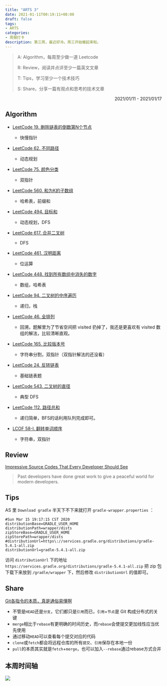 ```yaml
---
title: "ARTS 3"
date: 2021-01-11T00:19:11+08:00
draft: false
tags:
- ARTS
categories: 
- 周报打卡
description: 第三周，最近好冷。周三开始暖起来啦。
---
```


> A: Algorithm，每周至少做一道 Leetcode
>
> R: Review，阅读并点评至少一篇英文文章
>
> T: Tips，学习至少一个技术技巧
>
> S: Share，分享一篇有观点和思考的技术文章

<p align="right">2021/01/11 - 2021/01/17</p>

## Algorithm

- [LeetCode 19. 删除链表的倒数第N个节点](https://hishark777.gitbook.io/777-interview-notes/algorithm/tag/link/leetcode-19)

  - 快慢指针
- [LeetCode 62. 不同路径](https://hishark777.gitbook.io/777-interview-notes/algorithm/tag/dp/leetcode-62)
  - 动态规划
- [LeetCode 75. 颜色分类](https://hishark777.gitbook.io/777-interview-notes/algorithm/tag/array/leetcode-75)
  - 双指针
- [LeetCode 560. 和为K的子数组](https://hishark777.gitbook.io/777-interview-notes/algorithm/tag/hashmap/leetcode-560)
  - 哈希表，前缀和
- [LeetCode 494. 目标和](https://hishark777.gitbook.io/777-interview-notes/algorithm/tag/dp/leetcode-494)
  - 动态规划，DFS
- [LeetCode 617. 合并二叉树](https://hishark777.gitbook.io/777-interview-notes/algorithm/tag/binarytree/leetcode-617)
  - DFS
- [LeetCode 461. 汉明距离](https://hishark777.gitbook.io/777-interview-notes/algorithm/tag/bit/leetcode-461)
  - 位运算
- [LeetCode 448. 找到所有数组中消失的数字](https://hishark777.gitbook.io/777-interview-notes/algorithm/tag/array/leetcode-448)
  - 数组，哈希表
- [LeetCode 94. 二叉树的中序遍历](https://hishark777.gitbook.io/777-interview-notes/algorithm/tag/binarytree/leetcode-94)
  - 递归，栈
- [LeetCode 46. 全排列](https://hishark777.gitbook.io/777-interview-notes/algorithm/tag/backtrack/leetcode-46.-quan-pai-lie)
  - 回溯，题解里为了节省空间把 visited 扔掉了，我还是更喜欢有 visited 数组的解法，比较清晰直观。
- [LeetCode 165. 比较版本号](https://hishark777.gitbook.io/777-interview-notes/algorithm/tag/string/leetcode-165)
  - 字符串分割，双指针（双指针解法的还没看）
- [LeetCode 24. 反转链表](https://hishark777.gitbook.io/777-interview-notes/algorithm/tag/link/lcof-24)
  - 基础链表题
- [LeetCode 543. 二叉树的直径](https://hishark777.gitbook.io/777-interview-notes/algorithm/tag/binarytree/leetcode-543)
  - 典型 DFS
- [LeetCode 112. 路径总和](https://hishark777.gitbook.io/777-interview-notes/algorithm/tag/binarytree/leetcode-112)
  - 递归简单，BFS的话利用队列完成即可。
- [LCOF 58-I. 翻转单词顺序](https://hishark777.gitbook.io/777-interview-notes/algorithm/lcof/lcof-58-1)
  - 字符串，双指针

## Review

[Impressive Source Codes That Every Developer Should See](https://medium.com/swlh/impressive-sources-codes-that-every-developer-should-see-b68028b36da5)

> Past developers have done great work to give a peaceful world for modern developers.

## Tips

AS 里  `Download gradle` 半天下不下来就打开 `gradle-wrapper.properties` ：

```properties
#Sun Mar 15 19:17:15 CST 2020
distributionBase=GRADLE_USER_HOME
distributionPath=wrapper/dists
zipStoreBase=GRADLE_USER_HOME
zipStorePath=wrapper/dists
#distributionUrl=https\://services.gradle.org/distributions/gradle-5.4.1-all.zip
distributionUrl=gradle-5.4.1-all.zip
```

访问 `distributionUrl` 下的地址 `https://services.gradle.org/distributions/gradle-5.4.1-all.zip` 把 zip 包下载下来放到 `/gradle/wrapper`  下，然后修改 `distributionUrl` 的值即可。

## Share

[Git各指令的本质，真是通俗易懂啊](https://juejin.cn/post/6895246702614806542)

- 不管是`HEAD`还是`分支`，它们都只是`引用`而已，`引用`+`节点`是 Git 构成分布式的关键
- `merge`相比于`rebase`有更明确的时间历史，而`rebase`会使提交更加线性应当优先使用
- 通过移动`HEAD`可以查看每个提交对应的代码
- `clone`或`fetch`都会将远程仓库的所有`提交`、`引用`保存在本地一份
- `pull`的本质其实就是`fetch`+`merge`，也可以加入`--rebase`通过rebase方式合并

## 本周时间轴

![](https://777blog.oss-cn-shanghai.aliyuncs.com/pic/week3-timeline.png)